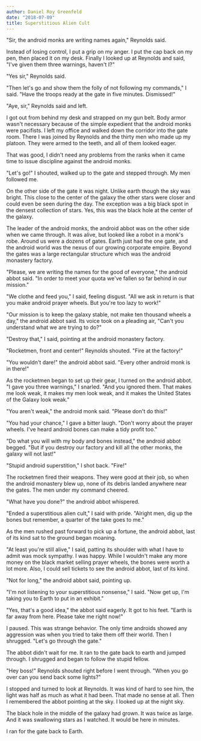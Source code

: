 ```yaml
---
author: Daniel Roy Greenfeld
date: "2018-07-09"
title: Superstitious Alien Cult
---
```


"Sir, the android monks are writing names again," Reynolds said.

Instead of losing control, I put a grip on my anger. I put the cap back on my pen, then placed it on my desk. Finally I looked up at Reynolds and said, "I've given them three warnings, haven't I?"

"Yes sir," Reynolds said.

"Then let's go and show them the folly of not following my commands," I said. "Have the troops ready at the gate in five minutes. Dismissed!"

"Aye, sir," Reynolds said and left.

I got out from behind my desk and strapped on my gun belt. Body armor wasn't necessary because of the simple expedient that the android monks were pacifists. I left my office and walked down the corridor into the gate room. There I was joined by Reynolds and the thirty men who made up my platoon. They were armed to the teeth, and all of them looked eager.

That was good, I didn't need any problems from the ranks when it came time to issue discipline against the android monks.

"Let's go!" I shouted, walked up to the gate and stepped through. My men followed me.

On the other side of the gate it was night. Unlike earth though the sky was bright. This close to the center of the galaxy the other stars were closer and could even be seen during the day. The exception was a big black spot in the densest collection of stars. Yes, this was the black hole at the center of the galaxy.

The leader of the android monks, the android abbot was on the other side when we came through. It was alive, but looked like a robot in a monk's robe. Around us were a dozens of gates. Earth just had the one gate, and the android world was the nexus of our growing corporate empire. Beyond the gates was a large rectangular structure which was the android monastery factory.

"Please, we are writing the names for the good of everyone," the android abbot said. "In order to meet your quota we've fallen so far behind in our mission."

"We clothe and feed you," I said, feeling disgust. "All we ask in return is that you make android prayer wheels. But you're too lazy to work!"

"Our mission is to keep the galaxy stable, not make ten thousand wheels a day," the android abbot said. Its voice took on a pleading air, "Can't you understand what we are trying to do?"

"Destroy that," I said, pointing at the android monastery factory.

"Rocketmen, front and center!" Reynolds shouted. "Fire at the factory!"

"You wouldn't dare!" the android abbot said. "Every other android monk is in there!"

As the rocketmen began to set up their gear, I turned on the android abbot. "I gave you three warnings," I snarled. "And you ignored them. That makes me look weak, it makes my men look weak, and it makes the United States of the Galaxy look weak."

"You aren't weak," the android monk said. "Please don't do this!"

"You had your chance," I gave a bitter laugh. "Don't worry about the prayer wheels. I've heard android bones can make a tidy profit too."

"Do what you will with my body and bones instead," the android abbot begged. "But if you destroy our factory and kill all the other monks, the galaxy will not last!"

"Stupid android superstition," I shot back. "Fire!"

The rocketmen fired their weapons. They were good at their job, so when the android monastery blew up, none of its debris landed anywhere near the gates. The men under my command cheered.

"What have you done?" the android abbot whispered.

"Ended a superstitious alien cult," I said with pride. "Alright men, dig up the bones but remember, a quarter of the take goes to me."

As the men rushed past forward to pick up a fortune, the android abbot, last of its kind sat to the ground began moaning.

"At least you're still alive," I said, patting its shoulder with what I have to admit was mock sympathy. I was happy. While I wouldn't make any more money on the black market selling prayer wheels, the bones were worth a lot more. Also, I could sell tickets to see the android abbot, last of its kind.

"Not for long," the android abbot said, pointing up.

"I'm not listening to your superstitious nonsense," I said. "Now get up, I'm taking you to Earth to put in an exhibit."

"Yes, that's a good idea," the abbot said eagerly. It got to his feet. "Earth is far away from here. Please take me right now!"

I paused. This was strange behavior. The only time androids showed any aggression was when you tried to take them off their world. Then I shrugged. "Let's go through the gate."

The abbot didn't wait for me. It ran to the gate back to earth and jumped through. I shrugged and began to follow the stupid fellow.

"Hey boss!" Reynolds shouted right before I went through. "When you go over can you send back some lights?"

I stopped and turned to look at Reynolds. It was kind of hard to see him, the light was half as much as what it had been. That made no sense at all. Then I remembered the abbot pointing at the sky. I looked up at the night sky.

The black hole in the middle of the galaxy had grown. It was twice as large. And it was swallowing stars as I watched. It would be here in minutes.

I ran for the gate back to Earth.
